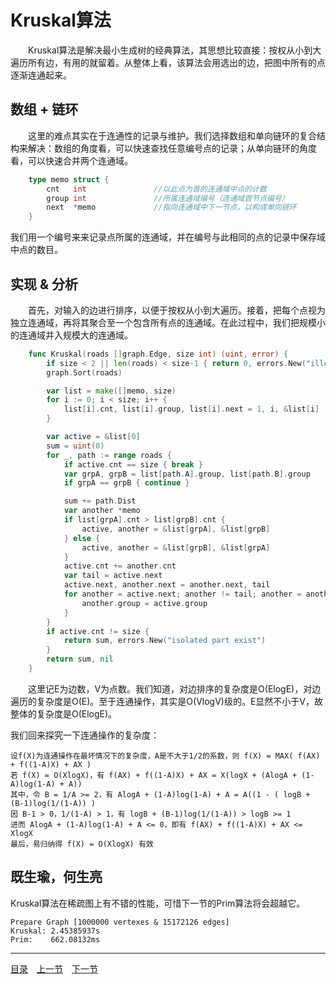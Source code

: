 # Kruskal算法
　　Kruskal算法是解决最小生成树的经典算法，其思想比较直接：按权从小到大遍历所有边，有用的就留着。从整体上看，该算法会用选出的边，把图中所有的点逐渐连通起来。

## 数组 + 链环
　　这里的难点其实在于连通性的记录与维护。我们选择数组和单向链环的复合结构来解决：数组的角度看，可以快速查找任意编号点的记录；从单向链环的角度看，可以快速合并两个连通域。
```go
	type memo struct {
		cnt   int				//以此点为首的连通域中点的计数
		group int				//所属连通域编号（连通域首节点编号）
		next  *memo				//指向连通域中下一节点，以构成单向链环
	}
```
我们用一个编号来来记录点所属的连通域，并在编号与此相同的点的记录中保存域中点的数目。

## 实现 & 分析
　　首先，对输入的边进行排序，以便于按权从小到大遍历。接着，把每个点视为独立连通域，再将其聚合至一个包含所有点的连通域。在此过程中，我们把规模小的连通域并入规模大的连通域。
```go
	func Kruskal(roads []graph.Edge, size int) (uint, error) {
		if size < 2 || len(roads) < size-1 { return 0, errors.New("illegal input") }
		graph.Sort(roads)												//对边集排序

		var list = make([]memo, size)
		for i := 0; i < size; i++ {										//初始化点的记录
			list[i].cnt, list[i].group, list[i].next = 1, i, &list[i]
		}

		var active = &list[0]
		sum = uint(0)
		for _, path := range roads {
			if active.cnt == size { break }								//已经实现全连通
			var grpA, grpB = list[path.A].group, list[path.B].group
			if grpA == grpB { continue }

			sum += path.Dist											//加入此边
			var another *memo											//连通两域
			if list[grpA].cnt > list[grpB].cnt {
				active, another = &list[grpA], &list[grpB]
			} else {
				active, another = &list[grpB], &list[grpA]
			}
			active.cnt += another.cnt									//并少入多
			var tail = active.next
			active.next, another.next = another.next, tail
			for another = active.next; another != tail; another = another.next {
				another.group = active.group
			}
		}
		if active.cnt != size {
			return sum, errors.New("isolated part exist")
		}
		return sum, nil
	}
```
　　这里记E为边数，V为点数。我们知道，对边排序的复杂度是O(ElogE)，对边遍历的复杂度是O(E)。至于连通操作，其实是O(VlogV)级的。E显然不小于V，故整体的复杂度是O(ElogE)。

我们回来探究一下连通操作的复杂度：

	设f(X)为连通操作在最坏情况下的复杂度，A是不大于1/2的系数，则 f(X) = MAX( f(AX) + f((1-A)X) + AX )
	若 f(X) = O(XlogX)，有 f(AX) + f((1-A)X) + AX = X(logX + (AlogA + (1-A)log(1-A) + A))
	其中，令 B = 1/A >= 2，有 AlogA + (1-A)log(1-A) + A = A((1 - ( logB + (B-1)log(1/(1-A)) )
	因 B-1 > 0，1/(1-A) > 1，有 logB + (B-1)log(1/(1-A)) > logB >= 1
	进而 AlogA + (1-A)log(1-A) + A <= 0，即有 f(AX) + f((1-A)X) + AX <= XlogX
	最后，易归纳得 f(X) = O(XlogX) 有效


## 既生瑜，何生亮
Kruskal算法在稀疏图上有不错的性能，可惜下一节的Prim算法将会超越它。

	Prepare Graph [1000000 vertexes & 15172126 edges]
	Kruskal: 2.45385937s
	Prim:    662.08132ms

---
[目录](../index.md)　[上一节](07.md)　[下一节](07-B.md)

